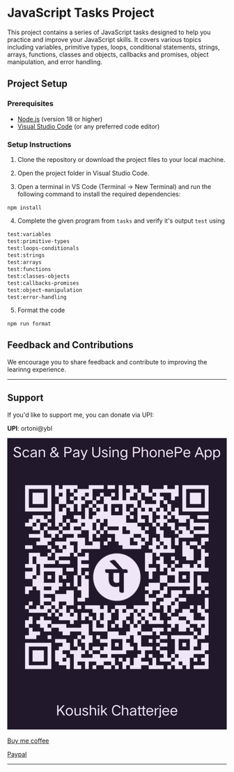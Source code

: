 # JavaScript Tasks Project

This project contains a series of JavaScript tasks designed to help you practice and improve your JavaScript skills. It covers various topics including variables, primitive types, loops, conditional statements, strings, arrays, functions, classes and objects, callbacks and promises, object manipulation, and error handling.

## Project Setup

### Prerequisites

- [Node.js](https://nodejs.org/) (version 18 or higher)
- [Visual Studio Code](https://code.visualstudio.com/) (or any preferred code editor)

### Setup Instructions

1. Clone the repository or download the project files to your local machine.

2. Open the project folder in Visual Studio Code.

3. Open a terminal in VS Code (Terminal -> New Terminal) and run the following command to install the required dependencies:

```
npm install
```

4. Complete the given program from `tasks` and verify it's output `test` using

```
test:variables
test:primitive-types
test:loops-conditionals
test:strings
test:arrays
test:functions
test:classes-objects
test:callbacks-promises
test:object-manipulation
test:error-handling
```

5. Format the code

```
npm run format
```

## Feedback and Contributions

We encourage you to share feedback and contribute to improving the learinng experience.

---

## Support

If you'd like to support me, you can donate via UPI:

**UPI**: ortoni@ybl

![ortoni@ybl](https://raw.githubusercontent.com/ortoniKC/ortoniKC/refs/heads/main/ortoni.png)

[Buy me coffee](https://buymeacoffee.com/letcode)

[Paypal](https://paypal.me/koushik1677?country.x=IN&locale.x=en_GB)

---
